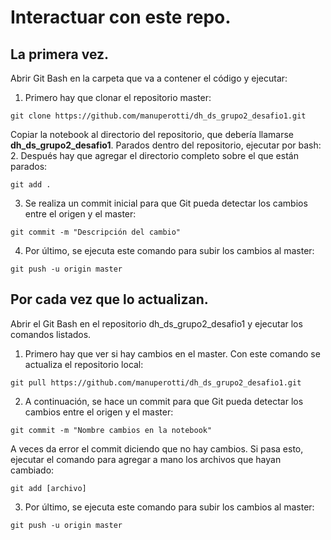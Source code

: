 # Interactuar con este repo.
## La primera vez.
Abrir Git Bash en la carpeta que va a contener el código y ejecutar:
1. Primero hay que clonar el repositorio master:
```
git clone https://github.com/manuperotti/dh_ds_grupo2_desafio1.git
```
Copiar la notebook al directorio del repositorio, que debería llamarse **dh_ds_grupo2_desafio1**. 
Parados dentro del repositorio, ejecutar por bash:
2. Después hay que agregar el directorio completo sobre el que están parados:
```
git add .
```
3. Se realiza un commit inicial para que Git pueda detectar los cambios entre el origen y el master:
```
git commit -m "Descripción del cambio"
```
4. Por último, se ejecuta este comando para subir los cambios al master:
```
git push -u origin master
```
## Por cada vez que lo actualizan.
Abrir el Git Bash en el repositorio dh_ds_grupo2_desafio1 y ejecutar los comandos listados.
1. Primero hay que ver si hay cambios en el master. Con este comando se actualiza el repositorio local:
```
git pull https://github.com/manuperotti/dh_ds_grupo2_desafio1.git
```
2. A continuación, se hace un commit para que Git pueda detectar los cambios entre el origen y el master:
```
git commit -m "Nombre cambios en la notebook"
```
A veces da error el commit diciendo que no hay cambios. Si pasa esto, ejecutar el comando para agregar a mano los archivos que hayan cambiado:
```
git add [archivo]
```
3. Por último, se ejecuta este comando para subir los cambios al master:
```
git push -u origin master
```

